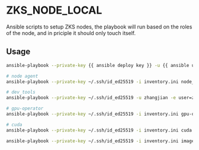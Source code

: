 # ZKS_NODE_LOCAL

Ansible scripts to setup ZKS nodes, the playbook will run based on the roles of the node, and
in priciple it should only touch itself.

## Usage

```bash
ansible-playbook --private-key {{ ansible deploy key }} -u {{ ansible user }} -i inventory.ini site.yaml -vvv

# node agent
ansible-playbook --private-key ~/.ssh/id_ed25519 -i inventory.ini node_agent.yml -vvv

# dev_tools
ansible-playbook --private-key ~/.ssh/id_ed25519 -u zhangjian -e user=zhangjian  -i inventory.ini dev_tools.yml -vvv

# gpu-operator
ansible-playbook --private-key ~/.ssh/id_ed25519 -i inventory.ini gpu-operator.yml -e "@extra-vars.yml" -vvv

# cuda
ansible-playbook --private-key ~/.ssh/id_ed25519 -i inventory.ini cuda.yml -e "@extra-vars.yml" -vvv

ansible-playbook --private-key ~/.ssh/id_ed25519 -i inventory.ini images.yml
```

